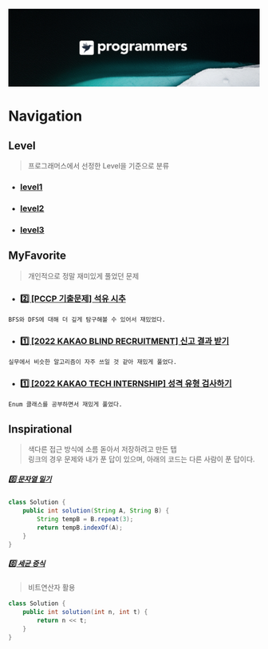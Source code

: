[![background](./background.png)](https://programmers.co.kr/)
# Navigation

## Level
> 프로그래머스에서 선정한 Level을 기준으로 분류
- ### [level1](./1)
- ### [level2](./2)
- ### [level3](./)

## MyFavorite
> 개인적으로 정말 재미있게 풀었던 문제
- ### [2️⃣ [PCCP 기출문제] 석유 시추](https://github.com/N0WST4NDUP/Algorithm/tree/main/%ED%94%84%EB%A1%9C%EA%B7%B8%EB%9E%98%EB%A8%B8%EC%8A%A4/2/250136.%E2%80%85%EF%BC%BBPCCP%E2%80%85%EA%B8%B0%EC%B6%9C%EB%AC%B8%EC%A0%9C%EF%BC%BD%E2%80%852%EB%B2%88%E2%80%85%EF%BC%8F%E2%80%85%EC%84%9D%EC%9C%A0%E2%80%85%EC%8B%9C%EC%B6%94)
`BFS와 DFS에 대해 더 깊게 탐구해볼 수 있어서 재밌었다.`
- ### [1️⃣ [2022 KAKAO BLIND RECRUITMENT] 신고 결과 받기](https://github.com/N0WST4NDUP/Algorithm/tree/main/%ED%94%84%EB%A1%9C%EA%B7%B8%EB%9E%98%EB%A8%B8%EC%8A%A4/1/92334.%E2%80%85%EC%8B%A0%EA%B3%A0%E2%80%85%EA%B2%B0%EA%B3%BC%E2%80%85%EB%B0%9B%EA%B8%B0)
`실무에서 비슷한 알고리즘이 자주 쓰일 것 같아 재밌게 풀었다.`
- ### [1️⃣ [2022 KAKAO TECH INTERNSHIP] 성격 유형 검사하기](https://github.com/N0WST4NDUP/Algorithm/tree/main/%ED%94%84%EB%A1%9C%EA%B7%B8%EB%9E%98%EB%A8%B8%EC%8A%A4/1/118666.%E2%80%85%EC%84%B1%EA%B2%A9%E2%80%85%EC%9C%A0%ED%98%95%E2%80%85%EA%B2%80%EC%82%AC%ED%95%98%EA%B8%B0)
`Enum 클래스를 공부하면서 재밌게 풀었다.`


## Inspirational
> 색다른 접근 방식에 소름 돋아서 저장하려고 만든 탭   
> 링크의 경우 문제와 내가 푼 답이 있으며, 아래의 코드는 다른 사람이 푼 답이다.
##### [0️⃣ 문자열 밀기](./0/120921. 문자열 밀기)
```java
class Solution {
    public int solution(String A, String B) {
        String tempB = B.repeat(3);
        return tempB.indexOf(A);
    }
}
```
##### [0️⃣ 세균 증식](./0/120910. 세균 증식)
> 비트연산자 활용
```java
class Solution {
    public int solution(int n, int t) {
        return n << t;
    }
}
```
